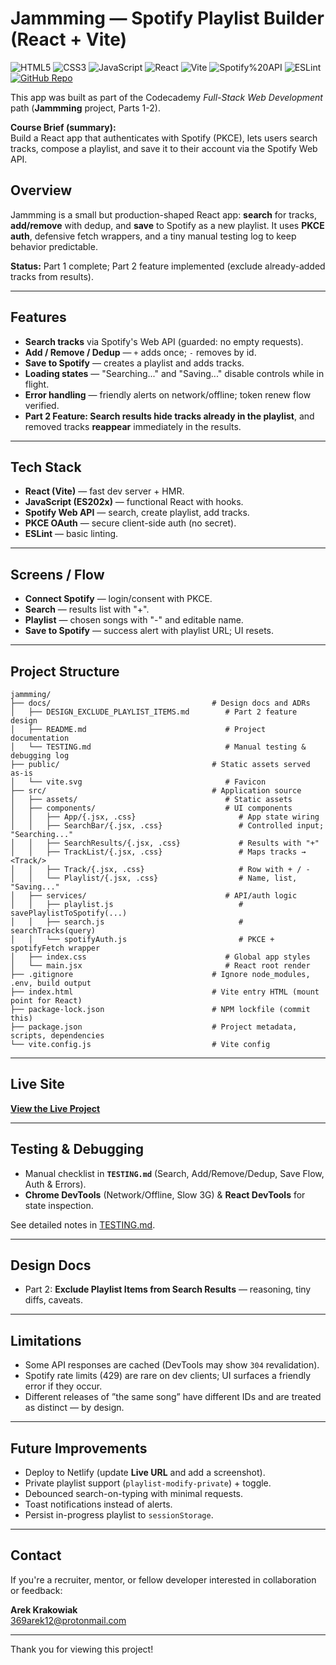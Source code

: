 # Jammming — Spotify Playlist Builder (React + Vite)

![HTML5](https://img.shields.io/badge/HTML5-Markup-fff?logo=html5&logoColor=E34F26&style=flat)
![CSS3](https://img.shields.io/badge/CSS3-Styling-fff?logo=css3&logoColor=1572B6&style=flat)
![JavaScript](https://img.shields.io/badge/JavaScript-ES2023-F7DF1E?logo=javascript&logoColor=black&style=flat)
![React](https://img.shields.io/badge/React-18%20%2B%20Hooks-61DAFB?logo=react&logoColor=black&style=flat)
![Vite](https://img.shields.io/badge/Vite-Dev%20Server-646CFF?logo=vite&logoColor=white&style=flat)
![Spotify%20API](https://img.shields.io/badge/Spotify-Web%20API-1DB954?logo=spotify&logoColor=white&style=flat)
![ESLint](https://img.shields.io/badge/ESLint-Configured-4B32C3?logo=eslint&logoColor=white&style=flat)
[![GitHub Repo](https://img.shields.io/badge/GitHub-Repository-181717?logo=github&logoColor=white&style=flat)](https://github.com/ArekKrak/jammming)

This app was built as part of the Codecademy *Full-Stack Web Development* path (**Jammming** project, Parts 1-2).  

**Course Brief (summary):**  
Build a React app that authenticates with Spotify (PKCE), lets users search tracks, compose a playlist, and save it to their account via the Spotify Web API.

## Overview

Jammming is a small but production-shaped React app: **search** for tracks, **add/remove** with dedup, and **save** to Spotify as a new playlist. It uses **PKCE auth**, defensive fetch wrappers, and a tiny manual testing log to keep behavior predictable.

   **Status:** Part 1 complete; Part 2 feature implemented (exclude already-added tracks from results).

---

## Features

- **Search tracks** via Spotify's Web API (guarded: no empty requests).
- **Add / Remove / Dedup** — `+` adds once; `-` removes by id.
- **Save to Spotify** — creates a playlist and adds tracks.
- **Loading states** — "Searching..." and "Saving..." disable controls while in flight.
- **Error handling** — friendly alerts on network/offline; token renew flow verified.
- **Part 2 Feature: Search results hide tracks already in the playlist**, and removed tracks **reappear** immediately in the results.

---

## Tech Stack

- **React (Vite)** — fast dev server + HMR.
- **JavaScript (ES202x)** — functional React with hooks.
- **Spotify Web API** — search, create playlist, add tracks.
- **PKCE OAuth** — secure client-side auth (no secret).
- **ESLint** — basic linting.

---

## Screens / Flow

- **Connect Spotify** — login/consent with PKCE.
- **Search** — results list with "+".
- **Playlist** — chosen songs with "-" and editable name.
- **Save to Spotify** — success alert with playlist URL; UI resets.

---

## Project Structure

```
jammming/
├── docs/                                    # Design docs and ADRs
│   ├── DESIGN_EXCLUDE_PLAYLIST_ITEMS.md        # Part 2 feature design
│   ├── README.md                               # Project documentation
│   └── TESTING.md                              # Manual testing & debugging log
├── public/                                  # Static assets served as-is
│   └── vite.svg                                # Favicon
├── src/                                     # Application source
│   ├── assets/                                 # Static assets
│   ├── components/                             # UI components
│   │   ├── App/{.jsx, .css}                       # App state wiring
│   │   ├── SearchBar/{.jsx, .css}                 # Controlled input; "Searching..."
│   │   ├── SearchResults/{.jsx, .css}             # Results with "+"
│   │   ├── TrackList/{.jsx, .css}                 # Maps tracks → <Track/>
│   │   ├── Track/{.jsx, .css}                     # Row with + / -
│   │   └── Playlist/{.jsx, .css}                  # Name, list, "Saving..."
│   ├── services/                               # API/auth logic
│   │   ├── playlist.js                            # savePlaylistToSpotify(...)
│   │   ├── search.js                              # searchTracks(query)
│   │   └── spotifyAuth.js                         # PKCE + spotifyFetch wrapper
│   ├── index.css                               # Global app styles
│   └── main.jsx                                # React root render
├── .gitignore                               # Ignore node_modules, .env, build output
├── index.html                               # Vite entry HTML (mount point for React)
├── package-lock.json                        # NPM lockfile (commit this)
├── package.json                             # Project metadata, scripts, dependencies
└── vite.config.js                           # Vite config
```

---

## Live Site

**[View the Live Project](https://jammming-wapp.netlify.app/)**

---

## Testing & Debugging

- Manual checklist in **`TESTING.md`** (Search, Add/Remove/Dedup, Save Flow, Auth & Errors).
- **Chrome DevTools** (Network/Offline, Slow 3G) & **React DevTools** for state inspection.

See detailed notes in [TESTING.md](./TESTING.md).

---

## Design Docs

- Part 2: **Exclude Playlist Items from Search Results** — reasoning, tiny diffs, caveats.

---

## Limitations

 - Some API responses are cached (DevTools may show `304` revalidation).
 - Spotify rate limits (429) are rare on dev clients; UI surfaces a friendly error if they occur.
 - Different releases of ”the same song” have different IDs and are treated as distinct — by design.

---

## Future Improvements

- Deploy to Netlify (update **Live URL** and add a screenshot).
- Private playlist support (`playlist-modify-private`) + toggle.
- Debounced search-on-typing with minimal requests.
- Toast notifications instead of alerts.
- Persist in-progress playlist to `sessionStorage`.

---

## Contact
If you're a recruiter, mentor, or fellow developer interested in collaboration or feedback:

**Arek Krakowiak**  
[369arek12@protonmail.com](mailto:369arek12@protonmail.com)

---

Thank you for viewing this project!